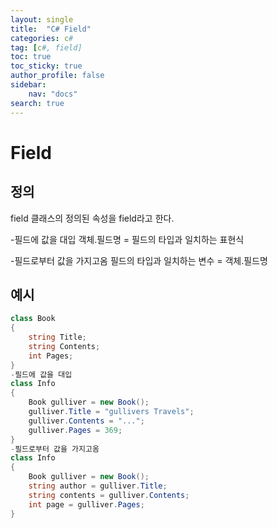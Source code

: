 ```yaml
---
layout: single
title:  "C# Field"
categories: c#
tag: [c#, field]
toc: true
toc_sticky: true
author_profile: false
sidebar:
    nav: "docs"
search: true
---
```


# Field

## 정의
field 클래스의 정의된 속성을 field라고 한다.

-필드에 값을 대입
객체.필드명 = 필드의 타입과 일치하는 표현식

-필드로부터 값을 가지고옴
필드의 타입과 일치하는 변수 = 객체.필드명
## 예시
```c#
class Book
{
    string Title;
    string Contents;    
    int Pages;
}
-필드에 값을 대입
class Info
{
    Book gulliver = new Book();
    gulliver.Title = "gullivers Travels";
    gulliver.Contents = "...";
    gulliver.Pages = 369;
}
-필드로부터 값을 가지고옴
class Info
{
    Book gulliver = new Book();
    string author = gulliver.Title;
    string contents = gulliver.Contents;
    int page = gulliver.Pages;
}
```
